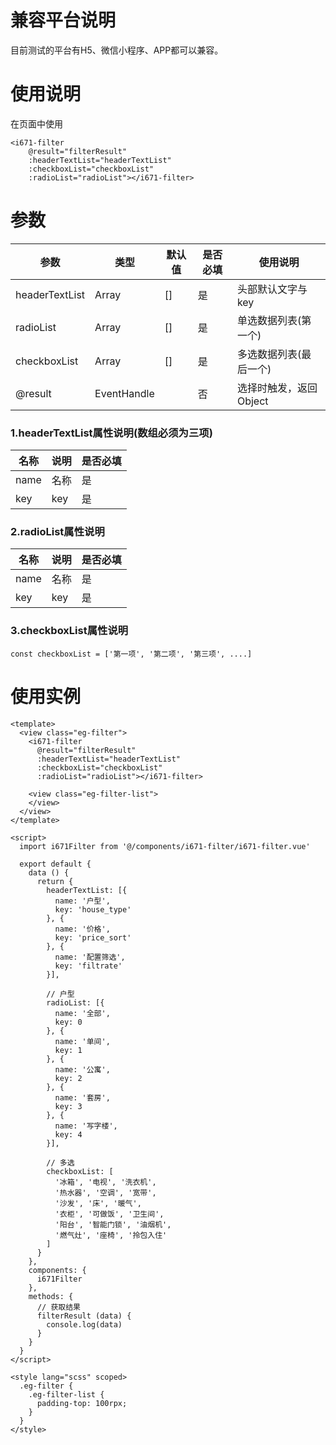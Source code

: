 # 兼容平台说明
目前测试的平台有H5、微信小程序、APP都可以兼容。

# 使用说明
在页面中使用
```
<i671-filter
	@result="filterResult"
	:headerTextList="headerTextList"
	:checkboxList="checkboxList"
	:radioList="radioList"></i671-filter>
```

# 参数

| 参数 | 类型 | 默认值 | 是否必填 | 使用说明 |
| ------- | ------- | ------- | ------- |------- |
| headerTextList | Array | [] | 是 | 头部默认文字与key |
| radioList | Array | [] | 是 | 单选数据列表(第一个) |
| checkboxList | Array | [] | 是 | 多选数据列表(最后一个) |
| @result | EventHandle |  | 否 | 选择时触发，返回Object |

### 1.headerTextList属性说明(数组必须为三项)

| 名称 | 说明 | 是否必填 |
| ------- | ------- | ------- |
| name | 名称 | 是 |
| key | key | 是 |

### 2.radioList属性说明

| 名称 | 说明 | 是否必填 |
| ------- | ------- | ------- |
| name | 名称 | 是 |
| key | key | 是 |

### 3.checkboxList属性说明
```
const checkboxList = ['第一项', '第二项', '第三项', ....]
```

# 使用实例
```
<template>
  <view class="eg-filter">
    <i671-filter
      @result="filterResult"
      :headerTextList="headerTextList"
      :checkboxList="checkboxList"
      :radioList="radioList"></i671-filter>
      
    <view class="eg-filter-list">
    </view>
  </view>
</template>

<script>
  import i671Filter from '@/components/i671-filter/i671-filter.vue'
  
  export default {
    data () {
      return {
        headerTextList: [{
          name: '户型',
          key: 'house_type'
        }, {
          name: '价格',
          key: 'price_sort'
        }, {
          name: '配置筛选',
          key: 'filtrate'
        }],
        
        // 户型
        radioList: [{
          name: '全部',
          key: 0
        }, {
          name: '单间',
          key: 1
        }, {
          name: '公寓',
          key: 2
        }, {
          name: '套房',
          key: 3
        }, {
          name: '写字楼',
          key: 4
        }],
        
        // 多选
        checkboxList: [
          '冰箱', '电视', '洗衣机',
          '热水器', '空调', '宽带',
          '沙发', '床', '暖气',
          '衣柜', '可做饭', '卫生间',
          '阳台', '智能门锁', '油烟机',
          '燃气灶', '座椅', '拎包入住'
        ]
      }
    },
    components: {
      i671Filter
    },
    methods: {
      // 获取结果
      filterResult (data) {
        console.log(data)
      }
    }
  }
</script>

<style lang="scss" scoped>
  .eg-filter {
    .eg-filter-list {
      padding-top: 100rpx;
    }
  }
</style>
```